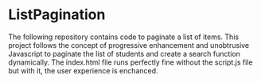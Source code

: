 # ListPagination
The following repository contains code to paginate a list of items.
This project follows the concept of progressive enhancement and unobtrusive Javascript to paginate the list of students and create a search function dynamically. 
The index.html file runs perfectly fine without the script.js file but with it, the user
experience is enchanced.  
